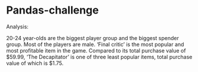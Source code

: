 # Pandas-challenge
Analysis:

20-24 year-olds are the biggest player group and the biggest spender group.
Most of the players are male. 
‘Final critic’ is the most popular and most profitable item in the game. Compared to its total purchase value of $59.99, ‘The Decapitator’ is one of three least popular items, total purchase value of which is $1.75.

